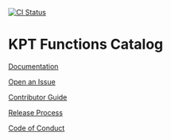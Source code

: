 [![CI Status](https://github.com/GoogleContainerTools/kpt-functions-catalog/workflows/CI/badge.svg?branch=master&event=push)](https://github.com/GoogleContainerTools/kpt-functions-catalog/actions?query=workflow%3ACI+event%3Apush+branch%3Amaster)

# KPT Functions Catalog

[Documentation]

[Open an Issue]

[Contributor Guide]

[Release Process]

[Code of Conduct]

[Documentation]: https://googlecontainertools.github.io/kpt/guides/consumer/function/
[Contributor Guide]: CONTRIBUTING.md
[Code of Conduct]: CODE_OF_CONDUCT.md
[Release Process]: RELEASING.md
[Open an Issue]: https://github.com/GoogleContainerTools/kpt/issues
